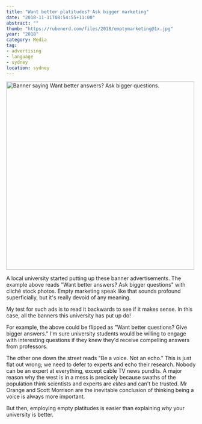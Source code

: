 ```yaml
---
title: "Want better platitudes? Ask bigger marketing"
date: "2018-11-11T08:54:55+11:00"
abstract: ""
thumb: "https://rubenerd.com/files/2018/emptymarketing@1x.jpg"
year: "2018"
category: Media
tag:
- advertising
- language
- sydney
location: sydney
---
```

<p><img src="https://rubenerd.com/files/2018/emptymarketing@1x.jpg" srcset="https://rubenerd.com/files/2018/emptymarketing@1x.jpg 1x, https://rubenerd.com/files/2018/emptymarketing@2x.jpg 2x" alt="Banner saying Want better answers? Ask bigger questions." style="width:500px" /></p>

A local university started putting up these banner advertisements. The example above reads "Want better answers? Ask bigger questions" with cliché stock photos. Empty marketing speak like that sounds profound superficially, but it's really devoid of any meaning.

My test for such ads is to read it backwards to see if it makes sense. In this case, all the banners this university has put up do!

For example, the above could be flipped as "Want better questions? Give bigger answers." I'm sure university students would be willing to engage with interesting questions if they knew they'd receive compelling answers from professors.

The other one down the street reads "Be a voice. Not an echo." This is just flat out wrong; we need to defer to experts and echo their research. Nobody can be an expert at everything, except cable TV news pundits. A major reason why the west is in a mess is precicely because swaths of the population think scientists and experts are *elites* and can't be trusted. Mr Orange and Scott Morrison are the inevitable conclusion of thinking being a voice is always more important.

But then, employing empty platitudes is easier than explaining *why* your university is better.

